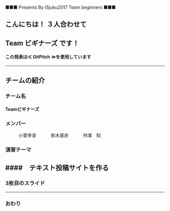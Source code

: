 ■■■ Presents By ISjuku2017 Team beginners ■■■
## こんにちは！ ３人合わせて
## Team ビギナーズ です！
#### この発表は≪ GitPitch ≫を使用しています
---
## チームの紹介
### チーム名
#### Teamビギナーズ
### メンバー
　　　小菅李音
　　　鈴木基彦
　　　舛澤　知
### 演習テーマ
####　テキスト投稿サイトを作る
---


### 3枚目のスライド


---


### おわり

